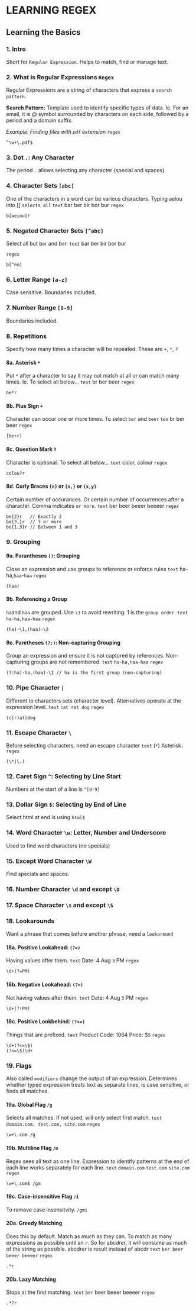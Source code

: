 # LEARNING REGEX

## Learning the Basics

### 1. Intro
Short for `Regular Expression`. Helps to match, find or manage text.

### 2. What is Regular Expressions `Regex`
Regular Expressions are a string of characters that express a `search pattern`.

**Search Pattern:** Template used to identify specific types of data. Ie. For an email, it is @ symbol surrounded by characters on each side, followed by a period and a domain suffix.

*Example: Finding files with `pdf` extension*
`regex`
```regex
^\w+\.pdf$
```

### 3. Dot `.`: Any Character
The period `.` allows selecting any character (special and spaces)

### 4. Character Sets `[abc]`
One of the characters in a word can be various characters. Typing aeiou into [] `selects all`
`text`
bar ber bir bor bur
`regex`
```regex
b[aeiou]r
```

### 5. Negated Character Sets `[^abc]`
Select all but b`e`r and b`o`r.
`text`
bar ber bir bor bur

`regex`
```regex
b[^eo]
```
### 6. Letter Range `[a-z]`
Case sensitive. Boundaries included.

### 7. Number Range `[0-9]`
Boundaries included.

### 8. Repetitions
Specify how many times a character will be repeated.
These are `+`, `*`, `?`

#### 8a. Asterisk `*`
Put `*` after a character to say it may not match at all or can match many times. Ie. To select all below...
`text`
br ber beer
`regex`
```regex
be*r
```

#### 8b. Plus Sign `+`
Character can occur one or more times. To select `ber` and `beer`
`tex`
br ber beer
`regex`
```regex
[be+r]
```

#### 8c. Question Mark `?`
Character is optional. To select all below...
`text`
color, colour
`regex`
```regex
colou?r
```
#### 8d. Curly Braces `{n}` or `{n,}` or `{x,y}`
Certain number of occurances. Or certain number of occurrences after a character. Comma indicates `or more`.
`text`
ber beer beeer beeeer
`regex`
```regex
be{2}r   // Exactly 2
be{3,}r  // 3 or more
be{1,3}r // Between 1 and 3
```
### 9. Grouping

#### 9a. Parantheses `()`: Grouping
Close an expression and use groups to reference or enforce rules
`text`
ha-ha,`haa`-`haa`
`regex`
```regex
(haa)
```

#### 9b. Referencing a Group
`ha`and `haa` are grouped. Use `\1` to avoid rewriting. 1 is the `group order`.
`text`
`ha-ha,haa-haa`
`regex`
```regex
(ha)-\1,(haa)-\2
```

#### 9c. Paretheses `(?:)`: Non-capturing Grouping
Group an expression and ensure it is not captured by references. Non-capturing groups are not remembered.
`text`
`ha-ha,haa-haa`
`regex`
```regex
(?:ha)-ha,(haa)-\1 // ha is the first group (non-capturing)
```

### 10. Pipe Character `|`
Different to characters sets (character level). Alternatives operate at the expression level.
`text`
`cat rat dog`
`regex`
```regex
(c|r)at|dog
```

### 11. Escape Character `\`
Before selecting characters, need an escape character
`text`
(`*`) Asterisk`.`
`regex`
```regex
(\*|\.)
```

### 12. Caret Sign `^`: Selecting by Line Start
Numbers at the start of a line is `^[0-9]`

### 13. Dollar Sign `$`: Selecting by End of Line
Select html at end is using `html$`

### 14. Word Character `\w`: Letter, Number and Underscore
Used to find word characters (no specials)

### 15. Except Word Character `\W`
Find specials and spaces.

### 16. Number Character `\d` and except `\D`

### 17. Space Character `\s` and except `\S`

### 18. Lookarounds
Want a phrase that comes before another phrase, need a `lookaround`

#### 18a. Positive Lookahead: `(?=)`
Having values after them.
`text`
Date: 4 Aug `3` PM
`regex`
```regex
\d+(?=PM)
```

#### 18b. Negative Lookahead: `(?=)`
Not having values after them.
`text`
Date: 4 Aug `3` PM
`regex`
```regex
\d+(?!PM)
```

#### 18c. Positive Lookbehind: `(?<=)`
Things that are prefixed.
`text`
Product Code: 1064 Price: $`5`
`regex`
```regex
\d+(?<=\$)
(?<=\$)\d+
```

### 19. Flags
Also called `modifiers` change the output of an expression. Determines whether typed expression treats text as separate lines, is case sensitive, or finds all matches.

#### 19a. Global Flag `/g`
Selects all matches. If not used, will only select first match.
`text`
`domain.com, test.com, site.com`
`regex`
```regex
\w+\.com /g
```

#### 19b. Multiline Flag `/m`
Regex sees all text as one line. Expression to identify patterns at the end of each line works separately for each line.
`text`
`domain.com`
`test.com`
`site.com`
`regex`
```regex
\w+\.com$ /gm
```

#### 19c. Case-insensitive Flag `/i`
To remove case insensitvity. `/gmi`

#### 20a. Greedy Matching
Does this by default. Match as much as they can.
To match as many expressions as possible until an `r`. So for abcdrer, it will consume as much of the string as possible. abcdrer is result instead of abcdr
`text`
`ber beer beeer beeeer`
`regex`
```regex
.*r
```

#### 20b. Lazy Matching
Stops at the first matching.
`text`
`ber` beer beeer beeeer
`regex`
```regex
.*?r
```
